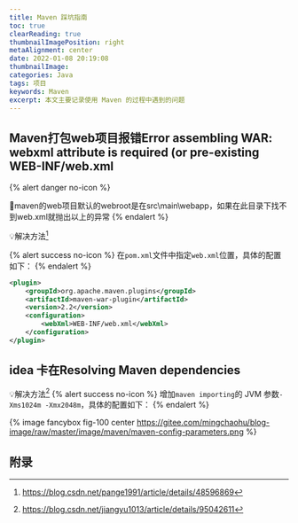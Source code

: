 ```yaml
---
title: Maven 踩坑指南
toc: true
clearReading: true
thumbnailImagePosition: right
metaAlignment: center
date: 2022-01-08 20:19:08
thumbnailImage:
categories: Java
tags: 项目
keywords: Maven
excerpt: 本文主要记录使用 Maven 的过程中遇到的问题
---
```

<!-- toc -->
## Maven打包web项目报错Error assembling WAR: webxml attribute is required (or pre-existing WEB-INF/web.xml 

{% alert danger no-icon %}

:bug:maven的web项目默认的webroot是在src\main\webapp，如果在此目录下找不到web.xml就抛出以上的异常
{% endalert %}

:bulb:解决方法[^1]

{% alert success no-icon %}
在`pom.xml`文件中指定`web.xml`位置，具体的配置如下：
{% endalert %}

```xml
<plugin>
    <groupId>org.apache.maven.plugins</groupId>
    <artifactId>maven-war-plugin</artifactId>
    <version>2.2</version>
    <configuration>
        <webXml>WEB-INF/web.xml</webXml>
    </configuration>
</plugin>
```

## idea 卡在Resolving Maven dependencies
:bulb:解决方法[^2]
{% alert success no-icon %}
增加`maven importing`的 JVM 参数`-Xms1024m -Xmx2048m`，具体的配置如下：
{% endalert %}

{% image fancybox fig-100  center https://gitee.com/mingchaohu/blog-image/raw/master/image/maven/maven-config-parameters.png %}



## 附录
[^1]: https://blog.csdn.net/pange1991/article/details/48596869
[^2]: https://blog.csdn.net/jiangyu1013/article/details/95042611
